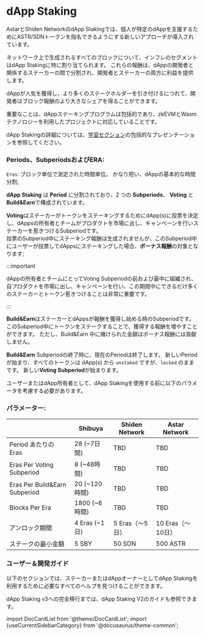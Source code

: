 # dApp Staking

AstarとShiden NetworkのdApp Stakingでは、個人が特定のdAppを支援するためにASTR/SDNトークンを指名できるようにする新しいアプローチが導入されています。

ネットワーク上で生成されるすべてのブロックについて、インフレのセグメントはdApp Stakingに特に割り当てられます。 これらの報酬は、dAppの開発者と関係するステーカーの間で分割され、開発者とステーカーの両方に利益を提供します。

dAppが人気を獲得し、より多くのステークホルダーを引き付けるにつれて、開発者はブロック報酬のより大きなシェアを得ることができます。

重要なことは、dAppステーキングプログラムは包括的であり、zkEVMとWasmテクノロジーを利用したプロジェクトに対応していることです。

dApp Stakingの詳細については、[学習セクション](/docs/learn/dapp-staking/)の包括的なプレゼンテーションを参照してください。

### Periods、SubperiodsおよびERA:

`Eras`: ブロック単位で測定された時間単位。 かなり短い、dAppの基本的な時間分割;

**dApp Staking** は **Period** に分割されており、2 つの **Subperiods**、 **Voting** と **Build\&Earn**で構成されています。

**Voting**はステーカーがトークンをステーキングするためにdApp(s)に投票を決定し、dAppsの所有者とチームがプロダクトを市場に出し、キャンペーンを行いステーカーを惹きつけるSubperiodです。\
投票のSubperiod中にステーキング報酬は生成されませんが、このSubperiod中にユーザーが投票してdAppsにステーキングした場合、**ボーナス報酬**の対象となります;

:::important

dAppの所有者とチームにとってVoting Subperiodの前および最中に組織され、自プロダクトを市場に出し、キャンペーンを行い、この期間中にできるだけ多くのステーカーとトークン惹きつけることは非常に重要です。

:::

**Build\&Earn**はステーカーとdAppsが報酬を獲得し始める時のSubperiodです。
このSubperiod中にトークンをステークすることで、獲得する報酬を増やすことができます。 ただし、Build\&Earn 中に賭けられた金額はボーナス報酬には貢献しません。

**Build\&Earn** Subperiodの終了時に、現在のPeriodは終了します。 新しいPeriodが始まり、すべてのトークンは dApp(s) から `unstaked` ですが、`locked` のままです。 新しい**Voting Subperiod**が始まります。

ユーザーまたはdApp所有者として、dApp Stakingを使用する前に以下のパラメータを考慮する必要があります。

### パラメーター:

|                                | Shibuya                          | Shiden Network | Astar Network |
| ------------------------------ | -------------------------------- | -------------- | ------------- |
| Period あたりの Eras               | 28 (\~7日間)    | TBD            | TBD           |
| Eras Per Voting Subperiod      | 8 (\~48時間)    | TBD            | TBD           |
| Eras Per Build\&Earn Subperiod | 20 (\~120時間)  | TBD            | TBD           |
| Blocks Per Era                 | 1800 (\~6時間)  | TBD            | TBD           |
| アンロック期間                        | 4 Eras (\~1日) | 5 Eras（～5日）    | 10 Eras（～10日） |
| ステークの最小金額                      | 5 SBY                            | 50 SDN         | 500 ASTR      |

### ユーザー＆開発ガイド

以下のセクションでは、ステーカーまたはdAppオーナーとしてdApp Stakingを利用するために必要なすべてのヘルプを見つけることができます。

dApp Staking v3への完全移行までは、dApp Staking V2のガイドも参照できます。

import DocCardList from '@theme/DocCardList';
import {useCurrentSidebarCategory} from '@docusaurus/theme-common';

<DocCardList items={useCurrentSidebarCategory().items}/>